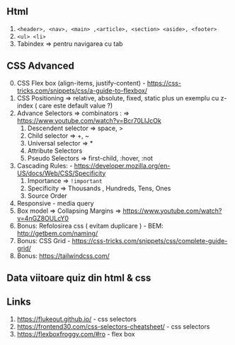 ## Html
1. `<header>, <nav>, <main> ,<article>, <section> <aside>, <footer>`
2. `<ul> <li>`
3.  Tabindex => pentru navigarea cu tab

## CSS Advanced
0. CSS Flex box (align-items,  justify-content) - https://css-tricks.com/snippets/css/a-guide-to-flexbox/
1. CSS Positioning => relative, absolute, fixed, static plus un exemplu cu z-index ( care este default value ?)
2. Advance Selectors => combinators : => https://www.youtube.com/watch?v=Bcr70LIJcOk
    1. Descendent selector => space, >
    2. Child selector => +, ~
    3. Universal selector => *
    4. Attribute Selectors
    5. Pseudo Selectors => first-child, :hover, :not
3. Cascading Rules: - https://developer.mozilla.org/en-US/docs/Web/CSS/Specificity
    1. Importance => `!important`
    2. Specificity => Thousands , Hundreds, Tens, Ones
    3. Source Order
4. Responsive - media query
5. Box model => Collapsing Margins => https://www.youtube.com/watch?v=4nGZ8OULcY0
6. Bonus: Refolosirea css ( evitam duplicare ) - BEM: http://getbem.com/naming/
7. Bonus: CSS Grid - https://css-tricks.com/snippets/css/complete-guide-grid/
8. Bonus: https://tailwindcss.com/

## Data viitoare quiz din html & css

## Links
1. https://flukeout.github.io/ - css selectors
2. https://frontend30.com/css-selectors-cheatsheet/ - css selectors
3. https://flexboxfroggy.com/#ro - flex box